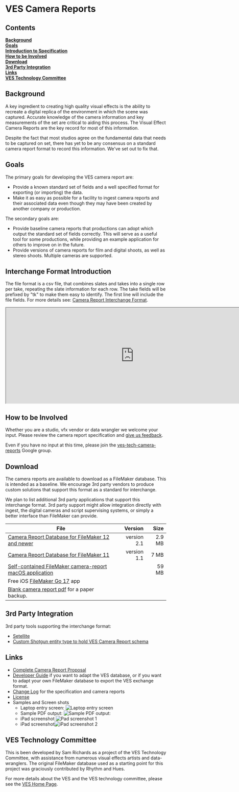 # VES Camera Reports

## Contents
**[Background](#background)**<br>
**[Goals](#goals)**<br>
**[Introduction to Specification](#interchange-format-introduction)**<br>
**[How to be Involved](#how-to-be-involved)**<br>
**[Download](#download)**<br>
**[3rd Party Integration](#3rd-party-integration)**<br>
**[Links](#links)**<br>
**[VES Technology Committee](#ves-technology-committee)**<br>

## Background

A key ingredient to creating high quality visual effects is the ability to recreate a digital
replica of the environment in which the scene was captured. Accurate knowledge of the camera
information and key measurements of the set are critical to aiding this process. The Visual
Effect Camera Reports are the key record for most of this information.

Despite the fact that most studios agree on the fundamental data that needs to be captured on set,
there has yet to be any consensus on a standard camera report format to record this information. 
We've set out to fix that.

## Goals

The primary goals for developing the VES camera report are:

* Provide a known standard set of fields and a well specified format for exporting (or importing) the data.
* Make it as easy as possible for a facility to ingest camera reports and their associated data even though they may have been created by another company or production.

The secondary goals are:

* Provide baseline camera reports that productions can adopt which output the standard set of fields correctly. This will serve as a useful tool for some productions, while providing an example application for others to improve on in the future.
* Provide versions of camera reports for film and digital shoots, as well as stereo shoots. Multiple cameras are supported.

## Interchange Format Introduction

The file format is a csv file, that combines slates and takes into a single row per take,
repeating the slate information for each row. The take fields will be prefixed by "tk" to make
them easy to identify. The first line will include the file fields. For more details see:
[Camera Report Interchange Format](https://docs.google.com/document/d/17CVfBa2a1m2lyve5NFIovfTFC76GF5DE8qdPD1Fd4UI/pub).

<p><iframe class="c3" width='800' height='300' scrolling='yes' src="https://docs.google.com/spreadsheet/pub?key=0AnE1uazTlVCGdDAtUkRwQlB4bWwxM0pKWGJneFZINmc&single=true&gid=2&output=html&range=A1%3ABG14&embedded=true"></iframe></p>

## How to be Involved

Whether you are a studio, vfx vendor or data wrangler we welcome your input. Please review the camera report specification and [give us feedback](https://groups.google.com/forum/#!forum/ves-tech-camera-reports).

Even if you have no input at this time, please join the [ves-tech-camera-reports](https://groups.google.com/forum/#!forum/ves-tech-camera-reports) Google group.

## Download

The camera reports are available to download as a FileMaker database. This is intended as a
baseline. We encourage 3rd party vendors to produce custom solutions that support this format as
a standard for interchange.

We plan to list additional 3rd party applications that support this interchange format. 3rd party
support might allow integration directly with ingest, the digital cameras and script supervising
systems, or simply a better interface than FileMaker can provide.

| File          | Version       | Size  |
| ------------- |--------------:| ------:|
| [Camera Report Database for FileMaker 12 and newer](https://camerareports.org/filemaker_12/ves_camera_reports.fmp12?raw=true) | version 2.1   | 2.9 MB |
| [Camera Report Database for FileMaker 11](https://camerareports.org/filemaker_11/ves_camera_reports.fp7?raw=true) | version 1.1   |   7 MB |
| [Self-contained FileMaker camera-report macOS application](https://camerareports.org/standalone/VES_CameraReport_Standalone.dmg?raw=true) |               |  59 MB |
| Free iOS [FileMaker Go 17](https://itunes.apple.com/us/app/filemaker-go-17/id1274628191?mt=8) app | |
| [Blank camera report pdf](https://camerareports.org/assets/camera-report-print-1.0-blank.pdf) for a paper backup. | |

## 3rd Party Integration

3rd party tools supporting the interchange format:

* [Setellite](https://setellite.nl/)
* [Custom Shotgun entity type to hold VES Camera Report schema](https://gist.github.com/reformstudios/993286b82f5e70b43013a3cd5f223c45)

## Links

* [Complete Camera Report Proposal](https://camerareports.org/assets/VESCameraReportProposal.html)
* [Developer Guide](https://docs.google.com/document/d/1ZmPxV6TMdPYdJ2ixfQ9V2TtvRVMxLIpn1JrUAGpDTxI/pub) if you want to adapt the VES database, or if you want to adapt your own FileMaker database to export the VES exchange format.
* [Change Log](https://docs.google.com/document/d/1_A8FBCWZtw2zkUlUi7f02W1UDLgDdBA7u_B1r3ZwsOc/pub) for the specification and camera reports
* [License](https://camerareports.org/LICENSE.txt)
* Samples and Screen shots
    * Laptop entry screen: ![Laptop entry screen](https://camerareports.org/images/camera-report-full-1.0-beta.png)
    * Sample PDF output: ![Sample PDF output:](https://camerareports.org/images/camera-report-print-1.0-beta.png)
    * iPad screenshot ![Pad screenshot 1](https://camerareports.org/images/ipad-1.png)
    * iPad screenshot![iPad screenshot 2](https://camerareports.org/images/ipad-2.png)

## VES Technology Committee

This is been developed by Sam Richards as a project of the VES Technology Committee, with
assistance from numerous visual effects artists and data-wranglers. The original FileMaker
database used as a starting point for this project was graciously contributed by Rhythm and Hues.

For more details about the VES and the VES technology committee, please see the [VES Home Page](https://www.visualeffectssociety.com/).








